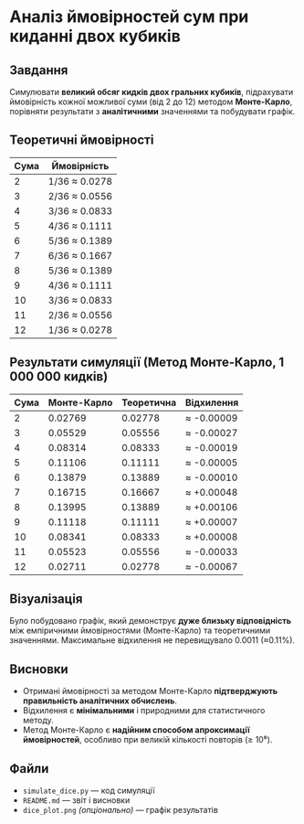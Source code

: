 # Аналіз ймовірностей сум при киданні двох кубиків

## Завдання

Симулювати **великий обсяг кидків двох гральних кубиків**, підрахувати ймовірність кожної можливої суми (від 2 до 12) методом **Монте-Карло**, порівняти результати з **аналітичними** значеннями та побудувати графік.

## Теоретичні ймовірності

| Сума | Ймовірність |
|------|-------------|
| 2    | 1/36 ≈ 0.0278 |
| 3    | 2/36 ≈ 0.0556 |
| 4    | 3/36 ≈ 0.0833 |
| 5    | 4/36 ≈ 0.1111 |
| 6    | 5/36 ≈ 0.1389 |
| 7    | 6/36 ≈ 0.1667 |
| 8    | 5/36 ≈ 0.1389 |
| 9    | 4/36 ≈ 0.1111 |
| 10   | 3/36 ≈ 0.0833 |
| 11   | 2/36 ≈ 0.0556 |
| 12   | 1/36 ≈ 0.0278 |

## Результати симуляції (Метод Монте-Карло, 1 000 000 кидків)

| Сума | Монте-Карло | Теоретична | Відхилення |
|------|--------------|-------------|-------------|
| 2    | 0.02769      | 0.02778     | ≈ -0.00009  |
| 3    | 0.05529      | 0.05556     | ≈ -0.00027  |
| 4    | 0.08314      | 0.08333     | ≈ -0.00019  |
| 5    | 0.11106      | 0.11111     | ≈ -0.00005  |
| 6    | 0.13879      | 0.13889     | ≈ -0.00010  |
| 7    | 0.16715      | 0.16667     | ≈ +0.00048  |
| 8    | 0.13995      | 0.13889     | ≈ +0.00106  |
| 9    | 0.11118      | 0.11111     | ≈ +0.00007  |
| 10   | 0.08341      | 0.08333     | ≈ +0.00008  |
| 11   | 0.05523      | 0.05556     | ≈ -0.00033  |
| 12   | 0.02711      | 0.02778     | ≈ -0.00067  |

## Візуалізація

Було побудовано графік, який демонструє **дуже близьку відповідність** між емпіричними ймовірностями (Монте-Карло) та теоретичними значеннями. Максимальне відхилення не перевищувало 0.0011 (≈0.11%).

## Висновки

- Отримані ймовірності за методом Монте-Карло **підтверджують правильність аналітичних обчислень**.
- Відхилення є **мінімальними** і природними для статистичного методу.
- Метод Монте-Карло є **надійним способом апроксимації ймовірностей**, особливо при великій кількості повторів (≥ 10⁶).

## Файли

- `simulate_dice.py` — код симуляції
- `README.md` — звіт і висновки
- `dice_plot.png` *(опціонально)* — графік результатів

